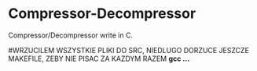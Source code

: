 # Compressor-Decompressor
Compressor/Decompressor write in C.

#WRZUCILEM WSZYSTKIE PLIKI DO SRC, NIEDLUGO DORZUCE JESZCZE MAKEFILE, ZEBY NIE PISAC ZA KAZDYM RAZEM **gcc ...**
